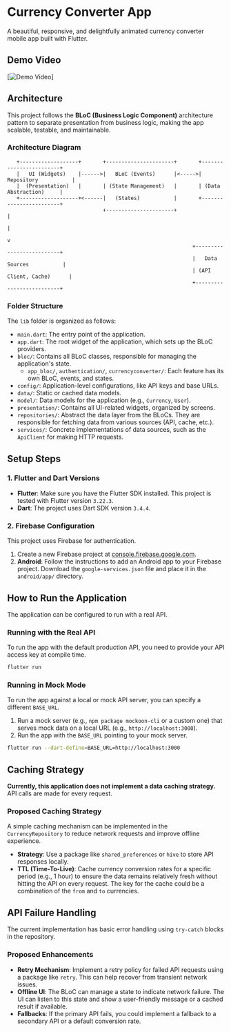 # Currency Converter App

A beautiful, responsive, and delightfully animated currency converter mobile app built with Flutter.

## Demo Video

[![Demo Video](https://youtube.com/shorts/7UjCWSgZqYg?feature=share)]

## Architecture

This project follows the **BLoC (Business Logic Component)** architecture pattern to separate presentation from business logic, making the app scalable, testable, and maintainable.

### Architecture Diagram

```
   +-------------------+       +----------------------+       +------------------------+
   |   UI (Widgets)    |------>|   BLoC (Events)      |<----->|   Repository           |
   |  (Presentation)   |       | (State Management)   |       | (Data Abstraction)     |
   +-------------------+<------|   (States)           |       +------------------------+
                               +----------------------+                 |
                                                                        |
                                                                        v
                                                            +--------------------------+
                                                            |   Data Sources           |
                                                            | (API Client, Cache)      |
                                                            +--------------------------+
```

### Folder Structure

The `lib` folder is organized as follows:

-   `main.dart`: The entry point of the application.
-   `app.dart`: The root widget of the application, which sets up the BLoC providers.
-   `bloc/`: Contains all BLoC classes, responsible for managing the application's state.
    -   `app_bloc/`, `authentication/`, `currencyconverter/`: Each feature has its own BLoC, events, and states.
-   `config/`: Application-level configurations, like API keys and base URLs.
-   `data/`: Static or cached data models.
-   `model/`: Data models for the application (e.g., `Currency`, `User`).
-   `presentation/`: Contains all UI-related widgets, organized by screens.
-   `repositories/`: Abstract the data layer from the BLoCs. They are responsible for fetching data from various sources (API, cache, etc.).
-   `services/`: Concrete implementations of data sources, such as the `ApiClient` for making HTTP requests.

## Setup Steps

### 1. Flutter and Dart Versions

-   **Flutter**: Make sure you have the Flutter SDK installed. This project is tested with Flutter version `3.22.3`.
-   **Dart**: The project uses Dart SDK version `3.4.4`.

### 2. Firebase Configuration

This project uses Firebase for authentication.

1.  Create a new Firebase project at [console.firebase.google.com](https://console.firebase.google.com/).
2.  **Android**: Follow the instructions to add an Android app to your Firebase project. Download the `google-services.json` file and place it in the `android/app/` directory.


## How to Run the Application

The application can be configured to run with a real API.

### Running with the Real API

To run the app with the default production API, you need to provide your API access key at compile time.

```bash
flutter run
```

### Running in Mock Mode

To run the app against a local or mock API server, you can specify a different `BASE_URL`.

1.  Run a mock server (e.g., `npm package mockoon-cli` or a custom one) that serves mock data on a local URL (e.g., `http://localhost:3000`).
2.  Run the app with the `BASE_URL` pointing to your mock server.

```bash
flutter run --dart-define=BASE_URL=http://localhost:3000
```

## Caching Strategy

**Currently, this application does not implement a data caching strategy.** API calls are made for every request.

### Proposed Caching Strategy

A simple caching mechanism can be implemented in the `CurrencyRepository` to reduce network requests and improve offline experience.

-   **Strategy**: Use a package like `shared_preferences` or `hive` to store API responses locally.
-   **TTL (Time-To-Live)**: Cache currency conversion rates for a specific period (e.g., 1 hour) to ensure the data remains relatively fresh without hitting the API on every request. The key for the cache could be a combination of the `from` and `to` currencies.

## API Failure Handling

The current implementation has basic error handling using `try-catch` blocks in the repository.

### Proposed Enhancements

-   **Retry Mechanism**: Implement a retry policy for failed API requests using a package like `retry`. This can help recover from transient network issues.
-   **Offline UI**: The BLoC can manage a state to indicate network failure. The UI can listen to this state and show a user-friendly message or a cached result if available.
-   **Fallbacks**: If the primary API fails, you could implement a fallback to a secondary API or a default conversion rate.